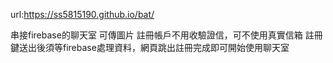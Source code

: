 url:https://ss5815190.github.io/bat/

串接firebase的聊天室 可傳圖片
註冊帳戶不用收驗證信，可不使用真實信箱
註冊鍵送出後須等firebase處理資料，網頁跳出註冊完成即可開始使用聊天室